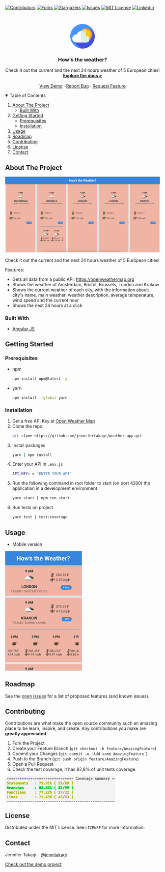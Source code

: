 <!-- Inspired by https://github.com/jennifertakagi/weather-app -->

<!-- PROJECT SHIELDS -->
[![Contributors][contributors-shield]][contributors-url]
[![Forks][forks-shield]][forks-url]
[![Stargazers][stars-shield]][stars-url]
[![Issues][issues-shield]][issues-url]
[![MIT License][license-shield]][license-url]
[![LinkedIn][linkedin-shield]][linkedin-url]



<!-- PROJECT LOGO -->
<br />
<p align="center">
  <a href="https://github.com/jennifertakagi/weather-app">
    <img src="docs/logo.png" alt="Logo" width="80" height="80">
  </a>

  <h3 align="center">How's the weather?</h3>

  <p align="center">
    Check it out the current and the next 24 hours weather of 5 European cities!
    <br />
    <a href="https://github.com/jennifertakagi/weather-app"><strong>Explore the docs »</strong></a>
    <br />
    <br />
    <a href="https://weather-app26.vercel.app/">View Demo</a>
    ·
    <a href="https://github.com/jennifertakagi/weather-app/issues">Report Bug</a>
    ·
    <a href="https://github.com/jennifertakagi/weather-app/issues">Request Feature</a>
  </p>
</p>



<!-- TABLE OF CONTENTS -->
<details open="open">
  <summary>Table of Contents</summary>
  <ol>
    <li>
      <a href="#about-the-project">About The Project</a>
      <ul>
        <li><a href="#built-with">Built With</a></li>
      </ul>
    </li>
    <li>
      <a href="#getting-started">Getting Started</a>
      <ul>
        <li><a href="#prerequisites">Prerequisites</a></li>
        <li><a href="#installation">Installation</a></li>
      </ul>
    </li>
    <li><a href="#usage">Usage</a></li>
    <li><a href="#roadmap">Roadmap</a></li>
    <li><a href="#contributing">Contributing</a></li>
    <li><a href="#license">License</a></li>
    <li><a href="#contact">Contact</a></li>
  </ol>
</details>



<!-- ABOUT THE PROJECT -->
## About The Project

[![Product Name Screen Shot][product-screenshot]](https://weather-app26.vercel.app/)

Check it out the current and the next 24 hours weather of 5 European cities!

Features:
* Gets all data from a public API: https://openweathermap.org
* Shows the weather of Amsterdam, Bristol, Brussels, London and Krakow
* Shows the current weather of each city, with the information about: city's name, main weather, weather description, average temperature, wind speed and the current hour
* Shows the next 24 hours at a click


### Built With

* [Angular JS](https://angular.io/)



<!-- GETTING STARTED -->
## Getting Started

### Prerequisites

* npm
  ```sh
  npm install npm@latest -g
  ```

* yarn
  ```sh
  npm install --global yarn
  ```

### Installation

1. Get a free API Key at [Open Weather Map](https://openweathermap.org/api/one-call-api)
2. Clone the repo
   ```sh
   git clone https://github.com/jennifertakagi/weather-app.git
   ```
3. Install packages
   ```sh
   yarn | npm install
   ```
4. Enter your API in `.env.js`
   ```sh
   API_KEY= = 'ENTER YOUR API'
   ```
5. Run the following command in root folder to start (on port 4200) the application in a development environment
   ```sh
   yarn start | npm run start
   ```
6. Run tests on project
   ```sh
   yarn test | test:coverage
   ```



<!-- USAGE EXAMPLES -->
## Usage

* Mobile version
<p align="left">
   <img src="docs/hows-weather-mobile.png" width="250"/>
</p>



<!-- ROADMAP -->
## Roadmap

See the [open issues](https://github.com/jennifertakagi/weather-app/issues) for a list of proposed features (and known issues).



<!-- CONTRIBUTING -->
## Contributing

Contributions are what make the open source community such an amazing place to be learn, inspire, and create. Any contributions you make are **greatly appreciated**.

1. Fork the Project
2. Create your Feature Branch (`git checkout -b feature/AmazingFeature`)
3. Commit your Changes (`git commit -m 'Add some AmazingFeature'`)
4. Push to the Branch (`git push origin feature/AmazingFeature`)
5. Open a Pull Request
6. Check the test coverage, it has 82,8% of unit tests coverage.
<p align="left">
   <img src="docs/test-coverage.png" />
</p>


<!-- LICENSE -->
## License

Distributed under the MIT License. See `LICENSE` for more information.



<!-- CONTACT -->
## Contact

Jennifer Takagi - [@jennitakagi](https://twitter.com/jennitakagi)

[Check out the demo project](https://weather-app26.vercel.app/)



<!-- MARKDOWN LINKS & IMAGES -->
<!-- https://www.markdownguide.org/basic-syntax/#reference-style-links -->
[contributors-shield]: https://img.shields.io/github/contributors/jennifertakagi/weather-app.svg?style=for-the-badge
[contributors-url]: https://github.com/jennifertakagi/weather-app/graphs/contributors
[forks-shield]: https://img.shields.io/github/forks/jennifertakagi/weather-app.svg?style=for-the-badge
[forks-url]: https://github.com/jennifertakagi/weather-app/network/members
[stars-shield]: https://img.shields.io/github/stars/jennifertakagi/weather-app.svg?style=for-the-badge
[stars-url]: https://github.com/jennifertakagi/weather-app/stargazers
[issues-shield]: https://img.shields.io/github/issues/jennifertakagi/weather-app.svg?style=for-the-badge
[issues-url]: https://github.com/jennifertakagi/weather-app/issues
[license-shield]: https://img.shields.io/github/license/jennifertakagi/weather-app.svg?style=for-the-badge
[license-url]: https://github.com/jennifertakagi/weather-app/blob/master/LICENSE.txt
[linkedin-shield]: https://img.shields.io/badge/-LinkedIn-black.svg?style=for-the-badge&logo=linkedin&colorB=555
[linkedin-url]: https://linkedin.com/in/jennifertakagi
[product-screenshot]: docs/screenshot.png